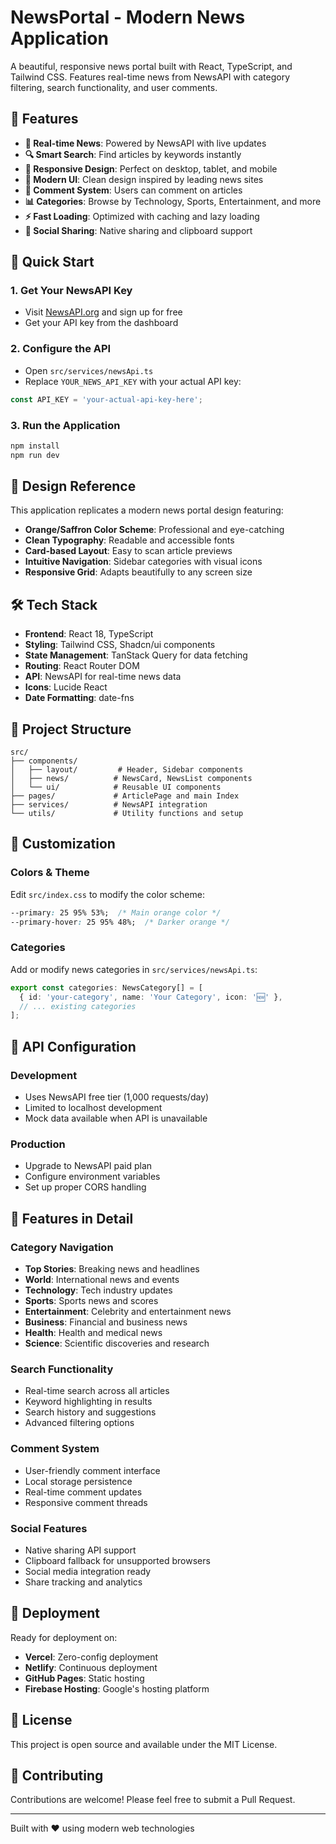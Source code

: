 # NewsPortal - Modern News Application

A beautiful, responsive news portal built with React, TypeScript, and Tailwind CSS. Features real-time news from NewsAPI with category filtering, search functionality, and user comments.

## 🌟 Features

- **📰 Real-time News**: Powered by NewsAPI with live updates
- **🔍 Smart Search**: Find articles by keywords instantly
- **📱 Responsive Design**: Perfect on desktop, tablet, and mobile
- **🎨 Modern UI**: Clean design inspired by leading news sites
- **💬 Comment System**: Users can comment on articles
- **📊 Categories**: Browse by Technology, Sports, Entertainment, and more
- **⚡ Fast Loading**: Optimized with caching and lazy loading
- **🔗 Social Sharing**: Native sharing and clipboard support

## 🚀 Quick Start

### 1. Get Your NewsAPI Key
- Visit [NewsAPI.org](https://newsapi.org) and sign up for free
- Get your API key from the dashboard

### 2. Configure the API
- Open `src/services/newsApi.ts`
- Replace `YOUR_NEWS_API_KEY` with your actual API key:
```typescript
const API_KEY = 'your-actual-api-key-here';
```

### 3. Run the Application
```bash
npm install
npm run dev
```

## 📱 Design Reference

This application replicates a modern news portal design featuring:
- **Orange/Saffron Color Scheme**: Professional and eye-catching
- **Clean Typography**: Readable and accessible fonts
- **Card-based Layout**: Easy to scan article previews
- **Intuitive Navigation**: Sidebar categories with visual icons
- **Responsive Grid**: Adapts beautifully to any screen size

## 🛠️ Tech Stack

- **Frontend**: React 18, TypeScript
- **Styling**: Tailwind CSS, Shadcn/ui components
- **State Management**: TanStack Query for data fetching
- **Routing**: React Router DOM
- **API**: NewsAPI for real-time news data
- **Icons**: Lucide React
- **Date Formatting**: date-fns

## 📁 Project Structure

```
src/
├── components/
│   ├── layout/         # Header, Sidebar components
│   ├── news/          # NewsCard, NewsList components
│   └── ui/            # Reusable UI components
├── pages/             # ArticlePage and main Index
├── services/          # NewsAPI integration
└── utils/             # Utility functions and setup
```

## 🎨 Customization

### Colors & Theme
Edit `src/index.css` to modify the color scheme:
```css
--primary: 25 95% 53%;  /* Main orange color */
--primary-hover: 25 95% 48%;  /* Darker orange */
```

### Categories
Add or modify news categories in `src/services/newsApi.ts`:
```typescript
export const categories: NewsCategory[] = [
  { id: 'your-category', name: 'Your Category', icon: '🆕' },
  // ... existing categories
];
```

## 🔧 API Configuration

### Development
- Uses NewsAPI free tier (1,000 requests/day)
- Limited to localhost development
- Mock data available when API is unavailable

### Production
- Upgrade to NewsAPI paid plan
- Configure environment variables
- Set up proper CORS handling

## 🎯 Features in Detail

### Category Navigation
- **Top Stories**: Breaking news and headlines
- **World**: International news and events  
- **Technology**: Tech industry updates
- **Sports**: Sports news and scores
- **Entertainment**: Celebrity and entertainment news
- **Business**: Financial and business news
- **Health**: Health and medical news
- **Science**: Scientific discoveries and research

### Search Functionality
- Real-time search across all articles
- Keyword highlighting in results
- Search history and suggestions
- Advanced filtering options

### Comment System
- User-friendly comment interface
- Local storage persistence
- Real-time comment updates
- Responsive comment threads

### Social Features
- Native sharing API support
- Clipboard fallback for unsupported browsers
- Social media integration ready
- Share tracking and analytics

## 🚀 Deployment

Ready for deployment on:
- **Vercel**: Zero-config deployment
- **Netlify**: Continuous deployment
- **GitHub Pages**: Static hosting
- **Firebase Hosting**: Google's hosting platform

## 📄 License

This project is open source and available under the MIT License.

## 🤝 Contributing

Contributions are welcome! Please feel free to submit a Pull Request.

---

Built with ❤️ using modern web technologies
